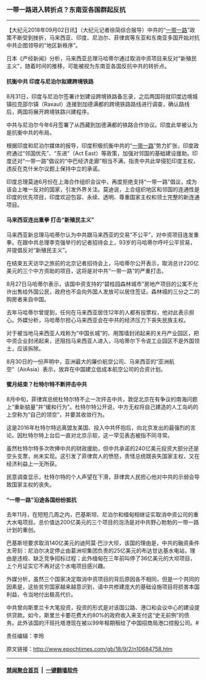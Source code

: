 ### 一带一路进入转折点？东南亚各国群起反抗
------------------------

<p>【大纪元2018年09月02日讯】（大纪元记者徐简综合报导）中共的“<a href="http://www.epochtimes.com/gb/tag/%E4%B8%80%E5%B8%A6%E4%B8%80%E8%B7%AF.html">一带一路</a>”政策不断受到挫折，马来西亚、印度、尼泊尔、菲律宾等东亚和东南亚多国开始对抗中共企图领导的“地区新秩序”。</p>
<p>日本《产经新闻》分析，马来西亚总理马哈蒂尔通过取消中资项目来反对“新殖民主义”，随着时间的推移，可能被视为东南亚各国反抗中共的转折点。</p>
<h4>抗衡中共 印度与尼泊尔拟建跨境铁路</h4>
<p>8月31日，印度与尼泊尔签署计划建设跨境铁路备忘录，之后两国将就印度边境城镇拉克邵尔镇（Raxaul）连接到加德满都的跨境铁路路线进行调查，确认路线后，两国将展开跨境铁路兴建程序。</p>
<p>中共与尼泊尔今年6月签署了从西藏到加德满都的铁路合作协议。印度此举被认为是抗衡中共的布局。</p>
<p>根据印度和尼泊尔媒体的报导，印度积极抗衡中共的“<a href="http://www.epochtimes.com/gb/tag/%E4%B8%80%E5%B8%A6%E4%B8%80%E8%B7%AF.html">一带一路</a>”势力扩张，印度政府通过“邻国优先”、“东进”（Act East）等政策，加强对邻国的基础建设援助。印度还对“一带一路”倡议的“中巴经济走廊”相当不满，指责中共此举侵犯印度主权，违反在克什米尔议题上保持中立的承诺。</p>
<p>印度总理莫迪6月份在上海合作组织会议中，再度拒绝支持“一带一路”倡议，成为该会上唯一反对的国家，引发外界关注。莫迪说，上合组织地区和邻国的连通性是印度的优先项目，印度欢迎包容、永续、透明、尊重国家主权和领土完整的新连通项目。</p>
<h4>马来西亚连出重拳 打击“新殖民主义”</h4>
<p>马来西亚新总理马哈蒂尔认为中共跟马来西亚的交易“不公平”，对中资项目连发重拳。在跟中共总理李克强举行的记者招待会上，93岁的马哈蒂尔呼吁公平贸易，并提倡反对“新殖民主义”。</p>
<p>在结束五天访华之旅前的北京记者招待会上，马哈蒂尔公开表示，取消总计220亿美元的三个中方资助的项目，这将是对中共“一带一路”的严重打击。</p>
<p>8月27日马哈蒂尔表示，该国中资支持的“碧桂园森林城市”房地产项目的公寓不允许出售给外国公民，政府也不会向外国人发放可以居住签证。森林城的三分之二的购房者来自中国。</p>
<p>去年马哈蒂尔曾提到，任何在马来西亚居住12年的人都有投票权，他对此表示担心。外媒分析，马哈蒂尔担心马来西亚会在中共的经济压力下丧失民族主权。</p>
<p>对于被当地马来西亚人戏称为“中国长城”的、用围墙封闭起来的关丹产业园区，把中资企业封闭起来，还阻挡马来西亚人进入，马哈蒂尔下令说工业园区不是外国领土，应该拆除。</p>
<p>8月30日的一份声明中，亚洲最大的廉价航空公司、马来西亚的“亚洲航空”（AirAsia）表示，放弃在中国建立低成本航空公司的合资计划。</p>
<h4>蜜月结束？杜特尔特不断抨击中共</h4>
<p>8月中旬，菲律宾总统杜特尔特不止一次抨击中共，敦促北京在有争议的南海问题上“重新掂量”并“缓和行为”。杜特尔特公开说，中方无权将自己建造的人工岛屿的上空称为“自己的领空”，并要其收敛行为。</p>
<p>这是2016年杜特尔特远离盟友美国、投入中共怀抱后，向北京发出的最强烈的言论。因杜特尔特上台后一直对北京示软，这一罕见表态被指不同寻常。</p>
<p>虽然杜特尔特多次吹捧中共的财政援助，但中共承诺的240亿美元投资大部分还是空头支票，尚未实现。这引发了菲律宾人的愤怒，责怪总统既丧失国家主权，又在经济利益上一无所获。</p>
<p>民意调查显示，杜特尔特的个人声望在下滑，菲律宾人民担心他对中共的示弱会导致国家主权的丧失。</p>
<h4>“一带一路”沿途各国纷纷抵抗</h4>
<p>去年11月，在短短几周之内，巴基斯坦、尼泊尔和缅甸相继证实取消中资公司的重大水电项目。总价值达200亿美元的三个项目的泡汤是对中共野心勃勃的一带一路计划的重创。</p>
<p>巴基斯坦要求取消140亿美元的迪阿莫‧巴沙大坝，该国的理由是，中共的融资条件太苛刻：尼泊尔决定停止由葛洲坝集团负责的25亿美元的布达甘达基水电站，理由是违规、缺乏竞争招标过程；此外缅甸在三年前叫停了36亿美元的大坝项目，上个月证实它不再对这个水电项目感兴趣。</p>
<p>外媒分析，虽然三个国家决定取消中资项目的背后原因各不相同，但是一个共同的因素是，这些贫穷国家越来越意识到，请中共修建庞大的基础设施项目将损害本国利益，令当地付出极高代价。</p>
<p>中共曾向斯里兰卡大笔投资，投资的形式是对该国公路、港口和会议中心的建设提供贷款。如今，斯里兰卡要花费大约80%的政府收入来支付这“史无前例”的债务。此外该国的汗班托塔港现在被以99年租期租给了中国招商局港口控股公司。#</p>
<p>责任编辑：李玲</p>

原文链接：http://www.epochtimes.com/gb/18/9/2/n10684758.htm


------------------------
#### [禁闻聚合首页](https://github.com/gfw-breaker/banned-news/blob/master/README.md) &nbsp;|&nbsp;  [一键翻墙软件](https://github.com/gfw-breaker/nogfw/blob/master/README.md)